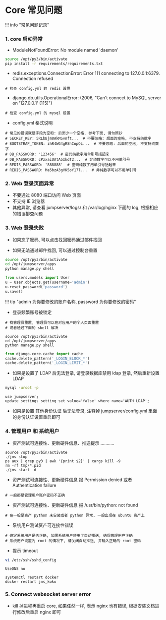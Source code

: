 # Core 常见问题

!!! info "常见问题记录"

### 1. core 启动异常

- ModuleNotFoundError: No module named 'daemon'

```sh
source /opt/py3/bin/activate
pip install -r requirements/requirements.txt
```

- redis.exceptions.ConnectionError: Error 111 connecting to 127.0.0.1:6379. Connection refused

```vim
# 检查 config.yml 的 redis 设置
```

- django.db.utils.OperationalError: (2006, "Can't connect to MySQL server on '127.0.0.1' (115)")

```vim
# 检查 config.yml 的 mysql 设置
```

- config.yml 格式说明

```vim
# 常见的错误就是字段为空和: 后面少一个空格, 参考下面, 请勿照抄
# SECRET_KEY: 5RLbBjm8AkMSvnft...  # 不要忽略: 后面的空格, 不支持纯数字
# BOOTSTRAP_TOKEN: ihR4WG4gRShCnpQL...  # 不要忽略: 后面的空格, 不支持纯数字
# DB_PASSWORD: '123456'  # 密码纯数字用单引号括起来
# DB_PASSWORD: cPzxaiUAtA5IkdT2...  # 非纯数字可以不用单引号
# REDIS_PASSWORD: '888888'  # 密码纯数字用单引号括起来
# REDIS_PASSWORD: Ma5bzA3gVK5oY17l...  # 非纯数字可以不用单引号
```

### 2. Web 登录页面异常

- 不要通过 8080 端口访问 Web 页面
- 不支持 IE 浏览器
- 其他异常, 请查看 jumpserver/logs/ 和 /var/log/nginx 下面的 log, 根据相应的错误排查问题

### 3. Web 登录失败

- 如果忘了密码, 可以点击找回密码通过邮件找回

- 如果无法通过邮件找回, 可以通过控制台重置

```sh
source /opt/py3/bin/activate
cd /opt/jumpserver/apps
python manage.py shell
```

```python
from users.models import User
u = User.objects.get(username='admin')
u.reset_password('password')
u.save()
```

!!! tip "admin 为你要修改的账户名称, password 为你要修改的密码"

- 登录频繁账号被锁定

```vim
# 找管理员重置, 管理员可以在对应用户的个人页面重置
# 或者通过下面的 shell 解决
```

```
source /opt/py3/bin/activate
cd /opt/jumpserver/apps
python manage.py shell
```

```python
from django.core.cache import cache
cache.delete_pattern('_LOGIN_BLOCK_*')
cache.delete_pattern('_LOGIN_LIMIT_*')
```

- 如果是设置了 LDAP 后无法登录, 请登录数据库禁用 ldap 登录, 然后重新设置 LDAP

```sh
mysql -uroot -p
```

```mysql
use jumpserver;
update settings_setting set value='false' where name='AUTH_LDAP';
```

- 如果是设置 其他身份认证 后无法登录, 注释掉 jumpserver/config.yml 里面的身份认证设置重启即可

### 4. 管理用户 和 系统用户

- 资产测试可连接性、更新硬件信息、推送提示 ...........

```
source /opt/py3/bin/activate
./jms stop
ps aux | grep py3 | awk '{print $2}' | xargs kill -9
rm -rf tmp/*.pid
./jms start -d
```

- 资产测试可连接性、更新硬件信息 报 Permission denied 或者 Authentication failure

```vim
# 一般都是管理用户账户密码不正确
```

- 资产测试可连接性、更新硬件信息 报 /usr/bin/python: not found

```vim
# 在一般是资产 python 未安装或者 python 异常, 一般出现在 ubuntu 资产上
```

- 系统用户测试资产可连接性错误

```vim
# 确定系统用户是否正确, 如果系统用户使用了自动推送, 确保管理用户正确
# 系统用户设置为 root 的情况下, 请关闭自动推送, 并输入正确的 root 密码
```

- 提示 timeout

```sh
vi /etc/ssh/sshd_config
```

```vim
UseDNS no
```

```
systemctl restart docker
docker restart jms_koko
```

### 5. Connect websocket server error

- kill 掉进程再重启 core, 如果任然一样, 表示 nginx 也有错误, 根据安装文档进行修改后重启 nginx 即可
